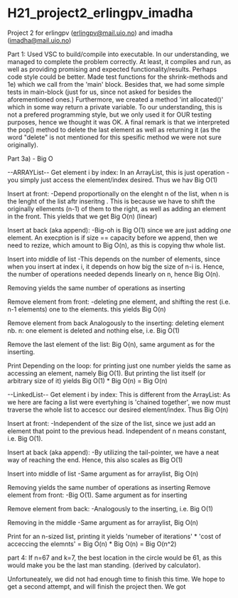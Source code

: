 # H21_project2_erlingpv_imadha
Project 2 for erlingpv (erlingpv@mail.uio.no) and imadha (imadha@mail.uio.no)



Part 1: Used VSC to build/compile into executable. In our understanding, we managed to complete the problem correctly. 
At least, it compiles and run, as well as providing promising and expected functionality/results. 
Perhaps code style could be better. Made test functions for the shrink-methods and 1e) which we call from the 'main' block. 
Besides that, we had some simple tests in main-block (just for us, since not asked for besides the aforementioned ones.) Furthermore,
we created a method 'int allocated()' which in some way return a private variable. To our understanding, this is not a prefered programming style, 
but we only used it for OUR testing purposes, hence we thought it was OK. A final remark is that we interpreted the
pop() method to delete the last element as well as returning it (as the word "delete" is not mentioned for this spesific method
we were not sure originally). 




Part 3a) - Big O  

--ARRAYList--
Get element i by index: In an ArrayList, this is just operation - you simply just access the element/index desired.
Thus we hav Big O(1)

Insert at front: 
-Depend proportionally on the elenght n of the list, when n is the lenght of the list aftr inseritng
. This is because we have to shift the originally ellements (n-1) of them to the right, as well as adding an element
in the front. This yields that we get Big O(n) (linear)

Insert at back (aka append): 
-Big-oh is Big O(1) since we are just adding _one_ element. An execption is if size == capacity before we append, then
we need to rezize, which amount to Big O(n), as this is copying thw whole list. 

Insert into middle of list
-This depends on the number of elements, since when you insert at index i, it depends on how big the size of
n-i is. Hence, the number of operations needed depends linearly on n, hence Big O(n). 

Removing yields the same number of operations as inserting

Remove element from front:
-deleting pne element, and shifting the rest (i.e. n-1 elements) one to the elements. this yields Big O(n)

Remove element from back
Analogously to the inserting:
deleting element nb. n: one element is deleted and nothing else, i.e. Big O(1)

Remove the last element of the list:
Big O(n), same argument as for the inserting. 

Print
Depending on the loop: for printing just one number yields the same as accessing an element, namely Big O(1). 
But printing the list itself (or arbitrary size of it) yields Big O(1) * Big O(n) = Big O(n)


--LinkedList--
Get element i by index: 
This is different from the ArrayList: As we here are facing a list were evertyhing is 'chained together', we 
now must traverse the whole list to accescc our desired element/index. Thus Big O(n)

Insert at front: 
-Independent of the size of the list, since we just add an element that point to the previous head. 
Independent of n means constant, i.e. Big O(1).

Insert at back (aka append): 
-By utilizing the tail-pointer, we have a neat way of reaching the end. Hence, this also scales as Big O(1)

Insert into middle of list
-Same argument as for arraylist, Big O(n)

Removing yields the same number of operations as inserting
Remove element from front:
-Big O(1). Same argument as for inserting

Remove element from back:
-Analogously to the inserting, i.e. Big O(1)

Removing in the middle
-Same argument as for arraylist, Big O(n)

Print
for an n-sized list, printing it yields 'numeber of iterations' * 'cost of acceccing the elemnts' = 
Big O(n) * Big O(n) = Big O(n^2)  




part 4: If n=67 and k=7, the best location in the circle would be 61, as this would make you be the last man standing.
(derived by calculator). 





Unfortuneately, we did not had enough time to finish this time. We hope to get a second attempt, and will finish the project then. 
We got 


